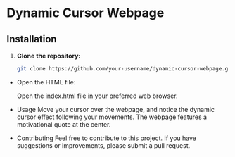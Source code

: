 # Dynamic Cursor Webpage



## Installation

1. **Clone the repository:**

   ```bash
   git clone https://github.com/your-username/dynamic-cursor-webpage.git

- Open the HTML file:

  Open the index.html file in your preferred web browser.

- Usage
  Move your cursor over the webpage, and notice the dynamic cursor effect following your movements. The webpage features a motivational quote at the center.

- Contributing
  Feel free to contribute to this project. If you have suggestions or improvements, please submit a pull request.
